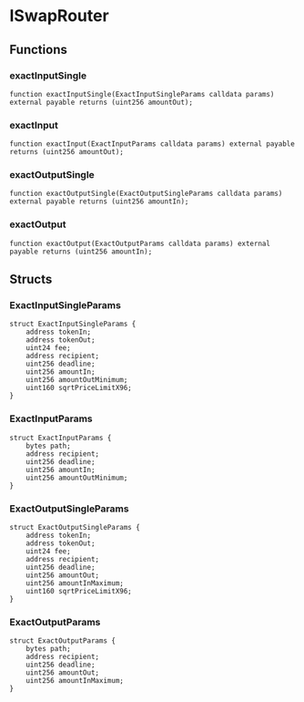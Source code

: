 # ISwapRouter

## Functions
### exactInputSingle


```solidity
function exactInputSingle(ExactInputSingleParams calldata params) external payable returns (uint256 amountOut);
```

### exactInput


```solidity
function exactInput(ExactInputParams calldata params) external payable returns (uint256 amountOut);
```

### exactOutputSingle


```solidity
function exactOutputSingle(ExactOutputSingleParams calldata params) external payable returns (uint256 amountIn);
```

### exactOutput


```solidity
function exactOutput(ExactOutputParams calldata params) external payable returns (uint256 amountIn);
```

## Structs
### ExactInputSingleParams

```solidity
struct ExactInputSingleParams {
    address tokenIn;
    address tokenOut;
    uint24 fee;
    address recipient;
    uint256 deadline;
    uint256 amountIn;
    uint256 amountOutMinimum;
    uint160 sqrtPriceLimitX96;
}
```

### ExactInputParams

```solidity
struct ExactInputParams {
    bytes path;
    address recipient;
    uint256 deadline;
    uint256 amountIn;
    uint256 amountOutMinimum;
}
```

### ExactOutputSingleParams

```solidity
struct ExactOutputSingleParams {
    address tokenIn;
    address tokenOut;
    uint24 fee;
    address recipient;
    uint256 deadline;
    uint256 amountOut;
    uint256 amountInMaximum;
    uint160 sqrtPriceLimitX96;
}
```

### ExactOutputParams

```solidity
struct ExactOutputParams {
    bytes path;
    address recipient;
    uint256 deadline;
    uint256 amountOut;
    uint256 amountInMaximum;
}
```

